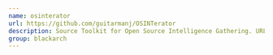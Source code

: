 ```yaml
---
name: osinterator
url: https://github.com/guitarmanj/OSINTerator
description: Source Toolkit for Open Source Intelligence Gathering. URL : https://github.com/guitarmanj/OSINTerator Groups : blackarch blackarch-recon
group: blackarch
---
```

